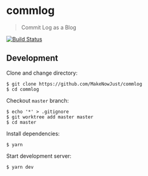 # commlog

> Commit Log as a Blog

[![Build Status](https://travis-ci.org/MakeNowJust/commlog.svg?branch=master)](https://travis-ci.org/MakeNowJust/commlog)

## Development

Clone and change directory:

```console
$ git clone https://github.com/MakeNowJust/commlog
$ cd commlog
```

Checkout `master` branch:

```console
$ echo '*' > .gitignore
$ git worktree add master master
$ cd master
```

Install dependencies:

```console
$ yarn
```

Start development server:

```console
$ yarn dev
```
